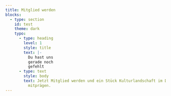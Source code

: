 ```yaml
---
title: Mitglied werden
blocks:
  - type: section
    id: test
    theme: dark
    typo:
      - type: heading
        level: 1
        style: title
        text: |-
          Du hast uns
          gerade noch
          gefehlt
      - type: text
        style: body
        text: Jetzt Mitglied werden und ein Stück Kulturlandschaft im Dresdner Westen
          mitprägen.
---
```


